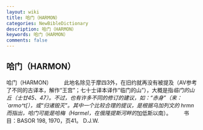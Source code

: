 ```yaml
---
layout: wiki
title: 哈门（HARMON）
categories: NewBibleDictionary
description: 哈门（HARMON）
keywords: 哈门（HARMON）
comments: false
---
```


## 哈门（HARMON）



哈门（HARMON）
　　此地名除见于摩四3外，在旧约就再没有被提及（AV参考了不同的古译本，解作“王宫”；七十士译本译作“临门的山”），大概是指*临门的山丘（士廿45、47）。不过，也有许多不同的修订的建议，如：“赤身”（来：`armo^t[），或“归诸毁灭”。其中一个比较合理的提议，是根据乌加列文的 hrmn 而指出，哈门可能是哈梅（Harmel，在俄隆提斯河畔的*加低斯以南）。
　　书目：BASOR
198, 1970，页41。
D.J.W.




